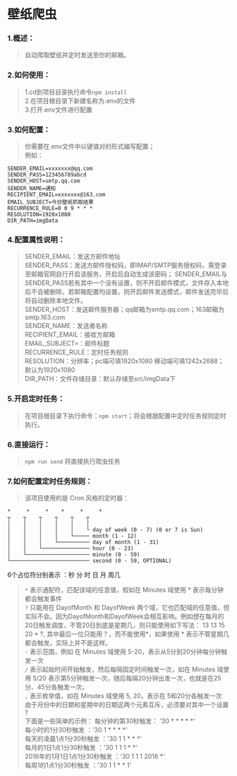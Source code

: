 # 壁纸爬虫

### 1.概述：
> 自动爬取壁纸并定时发送至你的邮箱。
> 

### 2.如何使用：
> 1.cd到项目目录执行命令` npm install `   
> 2.在项目根目录下新建名称为.env的文件   
> 3.打开.env文件进行配置

### 3.如何配置：
> 你需要在.env文件中以键值对的形式编写配置；   
> 例如：
``` 
SENDER_EMAIL=xxxxxxx@qq.com
SENDER_PASS=123456789abcd
SENDER_HOST=smtp.qq.com
SENDER_NAME=通知
RECIPIENT_EMAIL=xxxxxxx@163.com
EMAIL_SUBJECT=今日壁纸抓取结果
RECURRENCE_RULE=0 0 9 * * * 
RESOLUTION=1920x1080
DIR_PATH=imgData
```
### 4.配置属性说明：
> SENDER_EMAIL：发送方邮件地址    
> SENDER_PASS：发送方邮件授权码，即IMAP/SMTP服务授权码，需登录至邮箱官网自行开启该服务，开启后自动生成该密码；
> SENDER_EMAIL与SENDER_PASS若有其中一个没有设置，则不开启邮件模式，文件存入本地后不会被删除。若邮箱配置均设置，则开启邮件发送模式，邮件发送完毕后将自动删除本地文件。   
> SENDER_HOST：发送邮件服务器；qq邮箱为smtp.qq.com；163邮箱为smtp.163.com    
> SENDER_NAME：发送者名称    
> RECIPIENT_EMAIL：接收方邮箱    
> EMAIL_SUBJECT=：邮件标题    
> RECURRENCE_RULE：定时任务规则    
> RESOLUTION：分辨率；pc端可填1920x1080 移动端可填1242x2688；默认为1920x1080   
> DIR_PATH：文件存储目录：默认存储至src/imgData下   

### 5.开启定时任务：
> 在项目根目录下执行命令：` npm start `；将会根据配置中定时任务规则定时执行。       

### 6.直接运行：
> ` npm run send ` 将直接执行爬虫任务

### 7.如何配置定时任务规则：
> 该项目使用的是 Cron 风格的定时器：  
```  
*     *     *    *     *     *
┬    ┬    ┬    ┬    ┬    ┬
│    │    │    │    │    │
│    │    │    │    │    └ day of week (0 - 7) (0 or 7 is Sun)
│    │    │    │    └───── month (1 - 12)
│    │    │    └────────── day of month (1 - 31)
│    │    └─────────────── hour (0 - 23)
│    └──────────────────── minute (0 - 59)
└───────────────────────── second (0 - 59, OPTIONAL)
```

6个占位符分别表示 ：秒 分 时 日 月 周几

> ` * ` 表示通配符，匹配该域的任意值，假如在 Minutes 域使用 * 表示每分钟都会触发事件    
> ` ? ` 只能用在 DayofMonth 和 DayofWeek 两个域，它也匹配域的任意值，但实际不会。因为DayofMonth和DayofWeek会相互影响。例如想在每月的20日触发调度，不管20日到底是星期几，则只能使用如下写法： 13 13 15 20 * ?, 其中最后一位只能用？，而不能使用*，如果使用 * 表示不管星期几都会触发，实际上并不是这样。    
> ` - ` 表示范围，例如 在 Minutes 域使用 5-20，表示从5分到20分钟每分钟触发一次    
> ` / ` 表示起始时间开始触发，然后每隔固定时间触发一次，如在 Minutes 域使用 5/20 表示第5分钟触发一次，随后每隔20分钟出发一次，也就是在25分、45分各触发一次。     
> ` , ` 表示枚举值，如在 Minutes 域使用 5, 20，表示在 5和20分各触发一次    
> 由于月份中的日期和星期中的日期这两个元素互斥，必须要对其中一个设置 ?    
> 下面是一些简单的示例：
> 每分钟的第30秒触发： '30 * * * * *'    
> 每小时的1分30秒触发 ：'30 1 * * * *'    
> 每天的凌晨1点1分30秒触发 ：'30 1 1 * * *'    
> 每月的1日1点1分30秒触发 ：'30 1 1 1 * *'    
> 2016年的1月1日1点1分30秒触发 ：'30 1 1 1 2016 *'    
> 每周1的1点1分30秒触发 ：'30 1 1 * * 1' 
>     
>    
